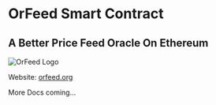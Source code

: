 # OrFeed Smart Contract

## A Better Price Feed Oracle On Ethereum

![OrFeed Logo](https://www.orfeed.org/images/orfeed.png)


Website: [orfeed.org](https://www.orfeed.org)

More Docs coming...

